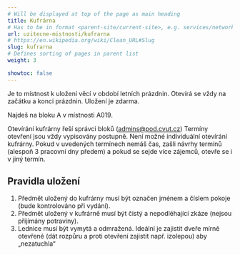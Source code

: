 ```yaml
---
# Will be displayed at top of the page as main heading
title: Kufrárna
# Has to be in format <parent-site/current-site>, e.g. services/network (notice missing slash at the beginning)
url: uzitecne-mistnosti/kufrarna
# https://en.wikipedia.org/wiki/Clean_URL#Slug
slug: kufrarna
# Defines sorting of pages in parent list
weight: 3

showtoc: false
---
```


Je to místnost k uložení věcí v období letních prázdnin. Otevírá se vždy na začátku a konci prázdnin. Uložení je zdarma.

Najdeš na bloku A v místnosti A019.

Otevírání kufrárny řeší správci bloků (<admins@pod.cvut.cz>) Termíny otevření jsou vždy vypisovány postupně. Není možné individuální otevírání kufrárny. Pokud v uvedených termínech nemáš čas, zašli návrhy termínů (alespoň 3 pracovní dny předem) a pokud se sejde více zájemců, otevře se i v jiný termín.

## Pravidla uložení

1. Předmět uložený do kufrárny musí být označen jménem a číslem pokoje (bude kontrolováno při vydání).
2. Předmět uložený v kufrárně musí být čistý a nepodléhající zkáze (nejsou přijímány potraviny).
3. Lednice musí být vymytá a odmražená. Ideální je zajistit dveře mírně otevřené (dát rozpůru a proti otevření zajistit např. izolepou) aby „nezatuchla“

<!-- ## Rozvrh otevírání

{{<rawhtml>}}<iframe style="width: 100%; height: 600px; border: 0" src="//calendar.google.com/calendar/embed?src=uf87h77u4e26n4ttc58j1eo2ao%40group.calendar.google.com&amp;ctz=Europe/Prague" scrolling="no" data-mce-fragment="1"></iframe>{{</rawhtml>}} -->
